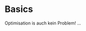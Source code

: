 ---
---

# Basics
<link rel="shortcut icon" type="image/x-icon" href="../LUMASS_icon_64.ico">

Optimisation is auch kein Problem! ... 